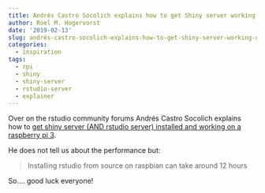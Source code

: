 ```yaml
---
title: Andrés Castro Socolich explains how to get Shiny server working on a rpi3
author: Roel M. Hogervorst
date: '2019-02-13'
slug: andrés-castro-socolich-explains-how-to-get-shiny-server-working-on-a-rpi3
categories:
  - inspiration
tags:
  - rpi
  - shiny
  - shiny-server
  - rstudio-server
  - explainer
---
```



Over on the rstudio community forums Andrés Castro Socolich explains
how to [get shiny server (AND rstudio server) installed and working on a 
raspberry pi 3](https://community.rstudio.com/t/setting-up-your-own-shiny-server-rstudio-server-on-a-raspberry-pi-3b/18982).

He does not tell us about the performance but:

> Installing rstudio from source on raspbian can take around 12 hours

So.... good luck everyone!

